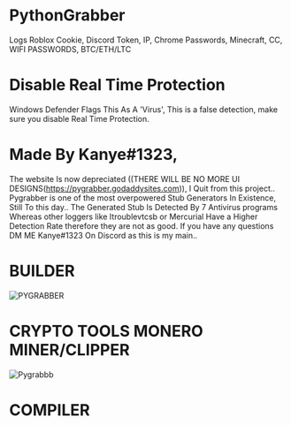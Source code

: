 # PythonGrabber
Logs Roblox Cookie, Discord Token, IP, Chrome Passwords, Minecraft, CC, WIFI PASSWORDS, BTC/ETH/LTC

# Disable Real Time Protection
Windows Defender Flags This As A 'Virus', This is a false detection, make sure you disable Real Time Protection.

# Made By Kanye#1323,
The website Is now depreciated ((THERE WILL BE NO MORE UI DESIGNS(https://pygrabber.godaddysites.com)), I Quit from this project..
Pygrabber is one of the most overpowered Stub Generators In Existence, Still To this day..
The Generated Stub Is Detected By 7 Antivirus programs Whereas other loggers like Itroublevtcsb or Mercurial Have a Higher Detection Rate therefore they are not as good.
If you have any questions DM ME Kanye#1323 On Discord as this is my main..
# BUILDER
![PYGRABBER](https://user-images.githubusercontent.com/108092319/175386338-c077465c-842b-4a4f-8e52-2b0f4ef52f6d.jpg)


# CRYPTO TOOLS MONERO MINER/CLIPPER
![Pygrabbb](https://user-images.githubusercontent.com/108092319/175386533-34693d1e-79f4-4b31-959f-5e92c1def0d3.jpg)


# COMPILER

